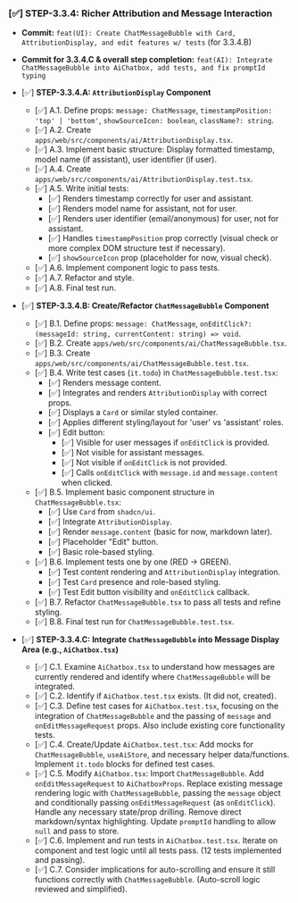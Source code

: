 ### [✅] STEP-3.3.4: Richer Attribution and Message Interaction
*   **Commit:** `feat(UI): Create ChatMessageBubble with Card, AttributionDisplay, and edit features w/ tests` (for 3.3.4.B)
*   **Commit for 3.3.4.C & overall step completion:** `feat(AI): Integrate ChatMessageBubble into AiChatbox, add tests, and fix promptId typing`

*   [✅] **STEP-3.3.4.A: `AttributionDisplay` Component**
    *   [✅] A.1. Define props: `message: ChatMessage`, `timestampPosition: 'top' | 'bottom'`, `showSourceIcon: boolean`, `className?: string`.
    *   [✅] A.2. Create `apps/web/src/components/ai/AttributionDisplay.tsx`.
    *   [✅] A.3. Implement basic structure: Display formatted timestamp, model name (if assistant), user identifier (if user).
    *   [✅] A.4. Create `apps/web/src/components/ai/AttributionDisplay.test.tsx`.
    *   [✅] A.5. Write initial tests:
        *   [✅] Renders timestamp correctly for user and assistant.
        *   [✅] Renders model name for assistant, not for user.
        *   [✅] Renders user identifier (email/anonymous) for user, not for assistant.
        *   [✅] Handles `timestampPosition` prop correctly (visual check or more complex DOM structure test if necessary).
        *   [✅] `showSourceIcon` prop (placeholder for now, visual check).
    *   [✅] A.6. Implement component logic to pass tests.
    *   [✅] A.7. Refactor and style.
    *   [✅] A.8. Final test run.

*   [✅] **STEP-3.3.4.B: Create/Refactor `ChatMessageBubble` Component**
    *   [✅] B.1. Define props: `message: ChatMessage`, `onEditClick?: (messageId: string, currentContent: string) => void`.
    *   [✅] B.2. Create `apps/web/src/components/ai/ChatMessageBubble.tsx`.
    *   [✅] B.3. Create `apps/web/src/components/ai/ChatMessageBubble.test.tsx`.
    *   [✅] B.4. Write test cases (`it.todo`) in `ChatMessageBubble.test.tsx`:
        *   [✅] Renders message content.
        *   [✅] Integrates and renders `AttributionDisplay` with correct props.
        *   [✅] Displays a `Card` or similar styled container.
        *   [✅] Applies different styling/layout for 'user' vs 'assistant' roles.
        *   [✅] Edit button:
            *   [✅] Visible for user messages if `onEditClick` is provided.
            *   [✅] Not visible for assistant messages.
            *   [✅] Not visible if `onEditClick` is not provided.
            *   [✅] Calls `onEditClick` with `message.id` and `message.content` when clicked.
    *   [✅] B.5. Implement basic component structure in `ChatMessageBubble.tsx`:
        *   [✅] Use `Card` from `shadcn/ui`.
        *   [✅] Integrate `AttributionDisplay`.
        *   [✅] Render `message.content` (basic for now, markdown later).
        *   [✅] Placeholder "Edit" button.
        *   [✅] Basic role-based styling.
    *   [✅] B.6. Implement tests one by one (RED -> GREEN).
        *   [✅] Test content rendering and `AttributionDisplay` integration.
        *   [✅] Test `Card` presence and role-based styling.
        *   [✅] Test Edit button visibility and `onEditClick` callback.
    *   [✅] B.7. Refactor `ChatMessageBubble.tsx` to pass all tests and refine styling.
    *   [✅] B.8. Final test run for `ChatMessageBubble.test.tsx`.

*   [✅] **STEP-3.3.4.C: Integrate `ChatMessageBubble` into Message Display Area (e.g., `AiChatbox.tsx`)**
    *   [✅] C.1. Examine `AiChatbox.tsx` to understand how messages are currently rendered and identify where `ChatMessageBubble` will be integrated.
    *   [✅] C.2. Identify if `AiChatbox.test.tsx` exists. (It did not, created).
    *   [✅] C.3. Define test cases for `AiChatbox.test.tsx`, focusing on the integration of `ChatMessageBubble` and the passing of `message` and `onEditMessageRequest` props. Also include existing core functionality tests.
    *   [✅] C.4. Create/Update `AiChatbox.test.tsx`: Add mocks for `ChatMessageBubble`, `useAiStore`, and necessary helper data/functions. Implement `it.todo` blocks for defined test cases.
    *   [✅] C.5. Modify `AiChatbox.tsx`: Import `ChatMessageBubble`. Add `onEditMessageRequest` to `AiChatboxProps`. Replace existing message rendering logic with `ChatMessageBubble`, passing the `message` object and conditionally passing `onEditMessageRequest` (as `onEditClick`). Handle any necessary state/prop drilling. Remove direct markdown/syntax highlighting. Update `promptId` handling to allow `null` and pass to store.
    *   [✅] C.6. Implement and run tests in `AiChatbox.test.tsx`. Iterate on component and test logic until all tests pass. (12 tests implemented and passing).
    *   [✅] C.7. Consider implications for auto-scrolling and ensure it still functions correctly with `ChatMessageBubble`. (Auto-scroll logic reviewed and simplified). 